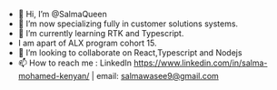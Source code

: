 - 👋 Hi, I’m @SalmaQueen
- 👀 I’m now specializing fully in customer solutions systems.
- 🌱 I’m currently learning RTK and Typescript.
- I am apart of ALX program cohort 15.
- 💞️ I’m looking to collaborate on React,Typescript and Nodejs
- 📫 How to reach me : LinkedIn https://www.linkedin.com/in/salma-mohamed-kenyan/   |  email: salmawasee9@gmail.com

